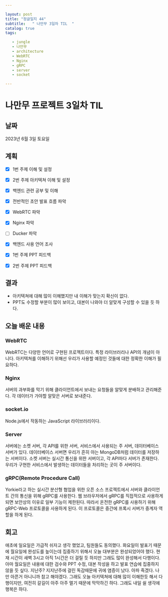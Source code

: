 ```yaml
---

layout: post
title: "정글일지 44"
subtitle:   " 나만무 3일차 TIL  "
catalog: true
tags:

   - jungle
   - 나만무
   - architecture
   - WebRTC
   - Nginx
   - gRPC
   - server
   - socket

---
```


# 나만무 프로젝트 3일차 TIL

## 날짜

2023년 6월 3일 토요일



## 계획

- [x] 1번 주제 이해 및 설정
- [x] 2번 주제 아키텍쳐 이해 및 설정
- [x] 백엔드 관련 공부 및 이해
- [x] 전반적인 초안 발표 흐름 파악
- [x] WebRTC 파악
- [x] Nginx 파악
- [ ] Ducker 파악
- [x] 백엔드 사용 언어 조사
- [x] 1번 주제 PPT 피드백
- [x] 2번 주제 PPT 피드백



## 결과

- 아키텍쳐에 대해 많이 이해했지만 내 이해가 맞는지 확신이 없다.
- PPT도 수정할 부분이 많이 보이고, 대본이 나와야 더 알맞게 구성할 수 있을 듯 하다.



## 오늘 배운 내용

### WebRTC

WebRTC는 다양한 언어로 구현된 프로젝트이다. 특정 라이브러리나 API의 개념이 아니다. 아키텍쳐를 이해하기 위해선 우리가 사용할 예정인 것들에 대한 정확한 이해가 필요하다.

### Nginx

서버의 과부화를 막기 위해 클라이언트에서 보내는 요청들을 알맞게 분배하고 관리해준다. 각 데이터가 가야할 알맞은 서버로 보내준다.

### socket.io

Node.js에서 작동하는 JavaScript 라이브러리이다. 

### Server

서버에는 소켓 서버, 각 API를 위한 서버, 서비스에서 사용되는 주 서버, 데이터베이스 서버가 있다. 데이터베이스 서버면 우리가 흔히 아는 MongoDB처럼 데이터를 저장하는 서버이다. 소켓 서버는 실시간 통신을 위한 서버이고, 각 API마다 서버가 존재한다. 우리가 구현한 서비스에서 발생하는 데이터들을 처리하는 곳이 주 서버이다. 



### gRPC(Remote Procedure Call)

Yorkie라고 하는 실시간 분산형 협업을 위한 오픈 소스 프로젝트에서 서버와 클라이언트 간의 통신을 위해 gRPC를 사용한다. 웹 브라우저에서 gRPC를 직접적으로 사용하게 되면 보안상의 이유로 일부 기능이 제한된다. 따라서 온전한 gRPC를 사용하기 위해 gRPC-Web 프로토콜을 사용하게 된다. 이 프로토콜은 중간에 프록시 서버가 중계자 역할을 하게 된다.



## 회고

애초에 일요일은 가급적 쉬자고 생각 했었고, 팀원들도 동의했다. 화요일이 발표기 때문에 월요일에 완성도를 높이는데 집중하기 위해서 오늘 대부분은 완성되었어야 했다. 현재 시간이 새벽 3시고 아직 1시간은 더 걸릴 듯 하지만 그래도 많이 완성해서 다행이다. 아마 월요일은 내용에 대한 검수와 PPT 수정, 대본 작성을 하고 발표 연습에 집중하지 않을 듯 싶다. 지난주? 지지난주에 걸린 독감때문에 귀에 염증이 났다. 아파 죽겠다. 나만 아픈거 아니니까 참고 해야겠다. 그래도 오늘 아키텍쳐에 대해 많이 이해한듯 해서 다행이지만, 여전히 갈길이 아주 아주 멀기 때문에 막막하긴 하다. 그래도 내일 쉴 생각에 행복은 하다. 